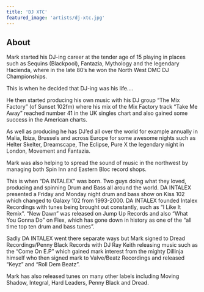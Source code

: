 ```yaml
---
title: 'DJ XTC'
featured_image: 'artists/dj-xtc.jpg'
---
```


## About

Mark started his DJ-ing career at the tender age of 15 playing in places such as Sequins (Blackpool), Fantazia, Mythology and the legendary Hacienda, where in the late 80’s he won the North West DMC DJ Championships.

This is when he decided that DJ-ing was his life….

He then started producing his own music with his DJ group “The Mix Factory” (of Sunset 102fm) where his mix of the Mix Factory track “Take Me Away” reached number 41 in the UK singles chart and also gained some success in the American charts.

As well as producing he has DJ’ed all over the world for example annually in Malia, Ibiza, Brussels and across Europe for some awesome nights such as Helter Skelter, Dreamscape, The Eclipse, Pure X the legendary night in London, Movement and Fantazia.

Mark was also helping to spread the sound of music in the northwest by managing both Spin Inn and Eastern Bloc record shops.

This is when “DA INTALEX” was born. Two guys doing what they loved, producing and spinning Drum and Bass all around the world. DA INTALEX presented a Friday and Monday night drum and bass show on Kiss 102 which changed to Galaxy 102 from 1993-2000. DA INTALEX founded Intalex Recordings with tunes being brought out constantly, such as “I Like It Remix”. “New Dawn” was released on Jump Up Records and also “What You Gonna Do” on Flex, which has gone down in history as one of the “all time top ten drum and bass tunes”.

Sadly DA INTALEX went there separate ways but Mark signed to Dread Recordings/Penny Black Records with DJ Ray Keith releasing music such as the “Come On E.P” which gained mark interest from the mighty Dillinja himself who then signed mark to Valve/Beatz Recordings and released “Keyz” and “Roll Dem Beatz”.

Mark has also released tunes on many other labels including Moving Shadow, Integral, Hard Leaders, Penny Black and Dread.

